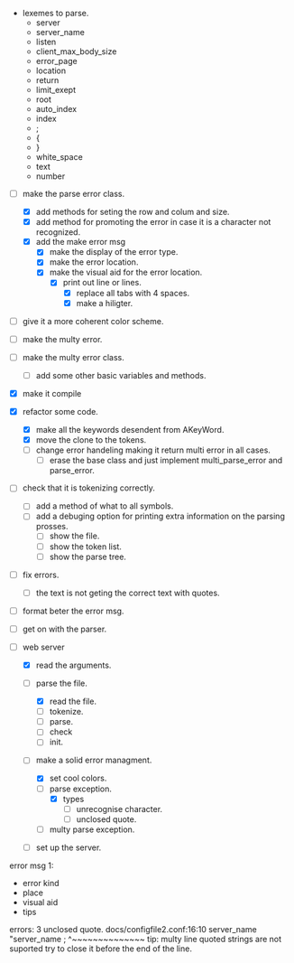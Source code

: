 - lexemes to parse.
	- server
	- server_name
	- listen
	- client_max_body_size
	- error_page
	- location
	- return
	- limit_exept
	- root
	- auto_index
	- index
	- ;
	- {
	- }
	- white_space
	- text
	- number

- [ ] make the parse error class.
	- [x] add methods for seting the row and colum and size.
	- [x] add method for promoting the error in case it is a character not recognized.
	- [x] add the make error msg
		- [x] make the display of the error type.
		- [x] make the error location.
		- [x] make the visual aid for the error location.
			- [x] print out line or lines.
				- [x] replace all tabs with 4 spaces.
				- [x] make a hiligter.
- [ ] give it a more coherent color scheme.
- [ ] make the multy error.

- [ ] make the multy error class.
	- [ ] add some other basic variables and methods.


- [x] make it compile
- [x] refactor some code.
	- [x] make all the keywords desendent from AKeyWord.
	- [x] move the clone to the tokens.
	- [ ] change error handeling making it return multi error in all cases.
		- [ ] erase the base class and just implement multi_parse_error and parse_error.
- [ ] check that it is tokenizing correctly.
	- [ ] add a method of what to all symbols.
	- [ ] add a debuging option for printing extra information on the parsing prosses.
		- [ ] show the file.
		- [ ] show the token list.
		- [ ] show the parse tree.
- [ ] fix errors.
	- [ ] the text is not geting the correct text with quotes.
- [ ] format beter the error msg.
- [ ] get on with the parser.

- [ ] web server
	- [x] read the arguments.
	- [ ] parse the file.
		- [x] read the file.
		- [ ] tokenize.
		- [ ] parse.
		- [ ] check
		- [ ] init.
	- [ ] make a solid error managment.
		- [x] set cool colors.
		- [ ] parse exception.
			- [x] types
				- [ ] unrecognise character.
				- [ ] unclosed quote.
		- [ ] multy parse exception.
	- [ ] set up the server.



error msg 1:
- error kind
- place
- visual aid
- tips










errors: 3
unclosed quote.
docs/configfile2.conf:16:10
	server_name "server_name ;
				^~~~~~~~~~~~~~~
tip: multy line quoted strings are not suported try to close it before the end of the line.















